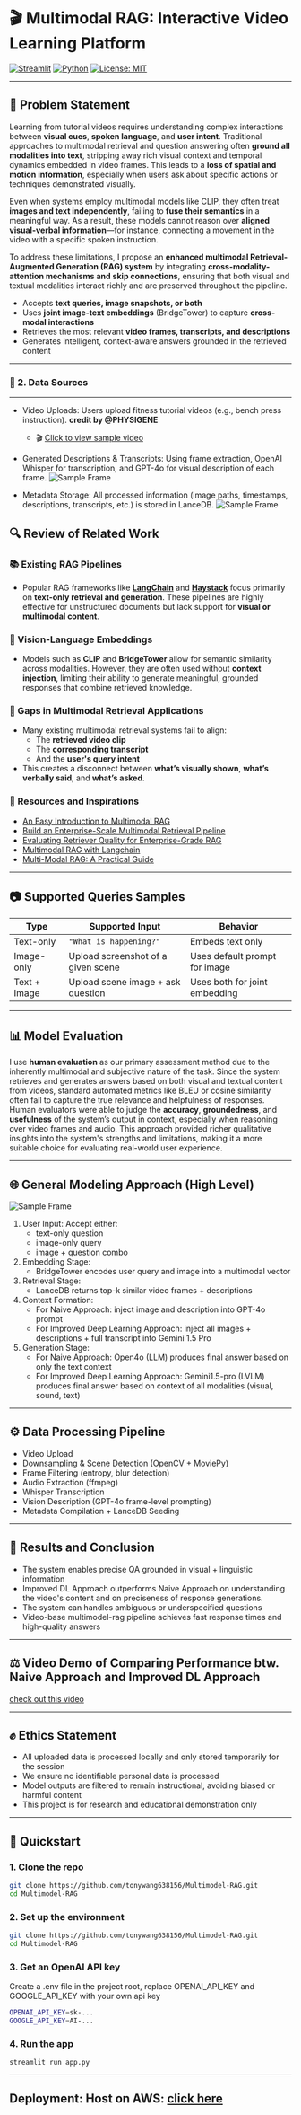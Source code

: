 # 🎬 Multimodal RAG: Interactive Video Learning Platform

[![Streamlit](https://img.shields.io/badge/Streamlit-1.33.0-red?logo=streamlit)](https://streamlit.io/)
[![Python](https://img.shields.io/badge/python-3.13.3-blue.svg?logo=python)](https://www.python.org/)
[![License: MIT](https://img.shields.io/badge/License-MIT-yellow.svg)](https://opensource.org/licenses/MIT)


---

## 🧩 Problem Statement

Learning from tutorial videos requires understanding complex interactions between **visual cues**, **spoken language**, and **user intent**. Traditional approaches to multimodal retrieval and question answering often **ground all modalities into text**, stripping away rich visual context and temporal dynamics embedded in video frames. This leads to a **loss of spatial and motion information**, especially when users ask about specific actions or techniques demonstrated visually.

Even when systems employ multimodal models like CLIP, they often treat **images and text independently**, failing to **fuse their semantics** in a meaningful way. As a result, these models cannot reason over **aligned visual-verbal information**—for instance, connecting a movement in the video with a specific spoken instruction.

To address these limitations, I propose an **enhanced multimodal Retrieval-Augmented Generation (RAG) system** by integrating **cross-modality-attention mechanisms and skip connections**, ensuring that both visual and textual modalities interact richly and are preserved throughout the pipeline.

- Accepts **text queries, image snapshots, or both**
- Uses **joint image-text embeddings** (BridgeTower) to capture **cross-modal interactions**
- Retrieves the most relevant **video frames, transcripts, and descriptions**
- Generates intelligent, context-aware answers grounded in the retrieved content


---
### 🧾 2. Data Sources
---
- Video Uploads: Users upload fitness tutorial videos (e.g., bench press instruction). **credit by @PHYSIGENE**
  * 🎬 [Click to view sample video](data/raw_video/sample.mp4)

- Generated Descriptions & Transcripts: Using frame extraction, OpenAI Whisper for transcription, and GPT-4o for visual description of each frame.
![Sample Frame](data/output_after_preprocess/sample_output1.png)

- Metadata Storage: All processed information (image paths, timestamps, descriptions, transcripts, etc.) is stored in LanceDB.
![Sample Frame](data/embedding_space/sample_embedding_structure.png)

## 🔍 Review of Related Work

### 📚 Existing RAG Pipelines
- Popular RAG frameworks like **[LangChain](https://www.langchain.com/)** and **[Haystack](https://haystack.deepset.ai/)** focus primarily on **text-only retrieval and generation**. These pipelines are highly effective for unstructured documents but lack support for **visual or multimodal content**.

### 🧠 Vision-Language Embeddings
- Models such as **CLIP** and **BridgeTower** allow for semantic similarity across modalities. However, they are often used without **context injection**, limiting their ability to generate meaningful, grounded responses that combine retrieved knowledge.

### 🎥 Gaps in Multimodal Retrieval Applications
* Many existing multimodal retrieval systems fail to align:
  - The **retrieved video clip**
  - The **corresponding transcript**
  - And the **user's query intent**
* This creates a disconnect between **what’s visually shown**, **what’s verbally said**, and **what’s asked**.

### 🔗 Resources and Inspirations

- [An Easy Introduction to Multimodal RAG](https://developer.nvidia.com/blog/an-easy-introduction-to-multimodal-retrieval-augmented-generation/)
- [Build an Enterprise-Scale Multimodal Retrieval Pipeline](https://developer.nvidia.com/blog/build-an-enterprise-scale-multimodal-document-retrieval-pipeline-with-nvidia-nim-agent-blueprint/)
- [Evaluating Retriever Quality for Enterprise-Grade RAG](https://developer.nvidia.com/blog/evaluating-retriever-for-enterprise-grade-rag/)
- [Multimodal RAG with Langchain](https://www.deeplearning.ai/short-courses/multimodal-rag-chat-with-videos/)
- [Multi-Modal RAG: A Practical Guide](https://gautam75.medium.com/multi-modal-rag-a-practical-guide-99b0178c4fbb)


---
## 📷 Supported Queries Samples

| Type         | Supported Input              | Behavior                      |
|--------------|------------------------------|-------------------------------|
| Text-only    | `"What is happening?"`       | Embeds text only              |
| Image-only   | Upload screenshot of a given scene            | Uses default prompt for image |
| Text + Image | Upload scene image + ask question  | Uses both for joint embedding |

---
## 📊 Model Evaluation

I use **human evaluation** as our primary assessment method due to the inherently multimodal and subjective nature of the task. Since the system retrieves and generates answers based on both visual and textual content from videos, standard automated metrics like BLEU or cosine similarity often fail to capture the true relevance and helpfulness of responses. Human evaluators were able to judge the **accuracy**, **groundedness**, and **usefulness** of the system’s output in context, especially when reasoning over video frames and audio. This approach provided richer qualitative insights into the system's strengths and limitations, making it a more suitable choice for evaluating real-world user experience.


---
## 🌐 General Modeling Approach (High Level)
![Sample Frame](data/pipeline.jpg)

1. User Input: Accept either:
    * text-only question
    * image-only query
    * image + question combo
2. Embedding Stage:
    * BridgeTower encodes user query and image into a multimodal vector
3. Retrieval Stage:
    * LanceDB returns top-k similar video frames + descriptions
4. Context Formation:
    * For Naive Approach: inject image and description into GPT-4o prompt
    * For Improved Deep Learning Approach: inject all images + descriptions + full transcript into Gemini 1.5 Pro
5. Generation Stage:
    * For Naive Approach: Open4o (LLM) produces final answer based on only the text context
    * For Improved Deep Learning Approach: Gemini1.5-pro (LVLM) produces final answer based on context of all modalities (visual, sound, text)

---
## ⚙️ Data Processing Pipeline
* Video Upload
* Downsampling & Scene Detection (OpenCV + MoviePy)
* Frame Filtering (entropy, blur detection)
* Audio Extraction (ffmpeg)
* Whisper Transcription
* Vision Description (GPT-4o frame-level prompting)
* Metadata Compilation + LanceDB Seeding

---
## 🔬 Results and Conclusion
* The system enables precise QA grounded in visual + linguistic information
* Improved DL Approach outperforms Naive Approach on understanding the video's content and on preciseness of response generations.
* The system can handles ambiguous or underspecified questions
* Video-base multimodel-rag pipeline achieves fast response times and high-quality answers
---

## ⚖️ Video Demo of Comparing Performance btw. Naive Approach and Improved DL Approach
[check out this video]()

---

## ✊ Ethics Statement
* All uploaded data is processed locally and only stored temporarily for the session
* We ensure no identifiable personal data is processed
* Model outputs are filtered to remain instructional, avoiding biased or harmful content
* This project is for research and educational demonstration only

---

## 🚀 Quickstart

### 1. Clone the repo

```bash
git clone https://github.com/tonywang638156/Multimodel-RAG.git
cd Multimodel-RAG
```

### 2. Set up the environment
```bash
git clone https://github.com/tonywang638156/Multimodel-RAG.git
cd Multimodel-RAG
```

### 3. Get an OpenAI API key
Create a .env file in the project root, replace OPENAI_API_KEY and GOOGLE_API_KEY with your own api key
```bash
OPENAI_API_KEY=sk-...
GOOGLE_API_KEY=AI-...
```

### 4. Run the app
```bash
streamlit run app.py
```
---
## Deployment: Host on AWS: [click here]()
